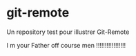 # git-remote
Un repository test pour illustrer Git-Remote

I m your Father off course men !!!!!!!!!!!!!!!!!
